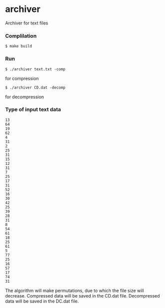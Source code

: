 # archiver
Archiver for text files

### Complilation
```
$ make build
```

### Run
```
$ ./archiver text.txt -comp
```
for compression
```
$ ./archiver CD.dat -decomp
```
for decompression

### Type of input text data
```
13
64
19
62
4
31
2
25
31
15
12
31
7
25
17
31
52
16
30
42
25
39
28
31
8
54
61
18
25
61
5
77
25
16
57
17
74
31
```
The algorithm will make permutations, due to which the file size will decrease.
Compressed data will be saved in the CD.dat file.
Decompressed data will be saved in the DC.dat file.
